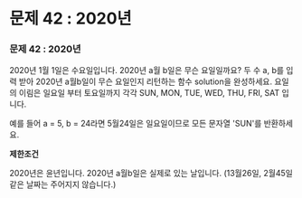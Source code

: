 # 문제 42 : 2020년

### 문제 42 : 2020년

2020년 1월 1일은 수요일입니다. 2020년 a월 b일은 무슨 요일일까요? 두 수 a, b를 입력 받아 2020년 a월b일이 무슨 요일인지 리턴하는 함수 solution을 완성하세요. 요일의 이림은 일요일 부터 토요일까지 각각 SUN, MON, TUE, WED, THU, FRI, SAT 입니다.

예를 들어 a = 5,  b = 24라면 5월24일은 일요일이므로 모든 문자열 'SUN'를 반환하세요.

**제한조건**

2020년은 윤년입니다. 2020년 a월b일은 실제로 있는 날입니다. \(13월26일, 2월45일 같은 날짜는 주어지지 않습니다.\)

